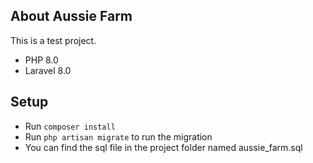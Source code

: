 

## About Aussie Farm

This is a test project.

- PHP 8.0
- Laravel 8.0

## Setup

- Run `composer install`
- Run `php artisan migrate` to run the migration
- You can find the sql file in the project folder named aussie_farm.sql

